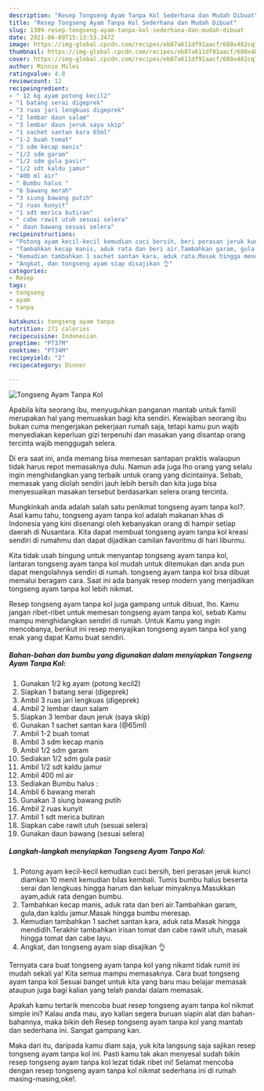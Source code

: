 ```yaml
---
description: "Resep Tongseng Ayam Tanpa Kol Sederhana dan Mudah Dibuat"
title: "Resep Tongseng Ayam Tanpa Kol Sederhana dan Mudah Dibuat"
slug: 1309-resep-tongseng-ayam-tanpa-kol-sederhana-dan-mudah-dibuat
date: 2021-06-09T15:13:53.347Z
image: https://img-global.cpcdn.com/recipes/eb87a611df91aacf/680x482cq70/tongseng-ayam-tanpa-kol-foto-resep-utama.jpg
thumbnail: https://img-global.cpcdn.com/recipes/eb87a611df91aacf/680x482cq70/tongseng-ayam-tanpa-kol-foto-resep-utama.jpg
cover: https://img-global.cpcdn.com/recipes/eb87a611df91aacf/680x482cq70/tongseng-ayam-tanpa-kol-foto-resep-utama.jpg
author: Minnie Miles
ratingvalue: 4.8
reviewcount: 12
recipeingredient:
- " 12 kg ayam potong kecil2"
- "1 batang serai digeprek"
- "3 ruas jari lengkuas digeprek"
- "2 lembar daun salam"
- "3 lembar daun jeruk saya skip"
- "1 sachet santan kara 65ml"
- "1-2 buah tomat"
- "3 sdm kecap manis"
- "1/2 sdm garam"
- "1/2 sdm gula pasir"
- "1/2 sdt kaldu jamur"
- "400 ml air"
- " Bumbu halus "
- "6 bawang merah"
- "3 siung bawang putih"
- "2 ruas kunyit"
- "1 sdt merica butiran"
- " cabe rawit utuh sesuai selera"
- " daun bawang sesuai selera"
recipeinstructions:
- "Potong ayam kecil-kecil kemudian cuci bersih, beri perasan jeruk kunci diamkan 10 menit kemudian bilas kembali. Tumis bumbu halus beserta serai dan lengkuas hingga harum dan keluar minyaknya.Masukkan ayam,aduk rata dengan bumbu."
- "Tambahkan kecap manis, aduk rata dan beri air.Tambahkan garam, gula,dan kaldu jamur.Masak hingga bumbu meresap."
- "Kemudian tambahkan 1 sachet santan kara, aduk rata.Masak hingga mendidih.Terakhir tambahkan irisan tomat dan cabe rawit utuh, masak hingga tomat dan cabe layu."
- "Angkat, dan tongseng ayam siap disajikan 👌"
categories:
- Resep
tags:
- tongseng
- ayam
- tanpa

katakunci: tongseng ayam tanpa 
nutrition: 271 calories
recipecuisine: Indonesian
preptime: "PT37M"
cooktime: "PT34M"
recipeyield: "2"
recipecategory: Dinner

---
```



![Tongseng Ayam Tanpa Kol](https://img-global.cpcdn.com/recipes/eb87a611df91aacf/680x482cq70/tongseng-ayam-tanpa-kol-foto-resep-utama.jpg)

Apabila kita seorang ibu, menyuguhkan panganan mantab untuk famili merupakan hal yang memuaskan bagi kita sendiri. Kewajiban seorang ibu bukan cuma mengerjakan pekerjaan rumah saja, tetapi kamu pun wajib menyediakan keperluan gizi terpenuhi dan masakan yang disantap orang tercinta wajib menggugah selera.

Di era  saat ini, anda memang bisa memesan santapan praktis walaupun tidak harus repot memasaknya dulu. Namun ada juga lho orang yang selalu ingin menghidangkan yang terbaik untuk orang yang dicintainya. Sebab, memasak yang diolah sendiri jauh lebih bersih dan kita juga bisa menyesuaikan masakan tersebut berdasarkan selera orang tercinta. 



Mungkinkah anda adalah salah satu penikmat tongseng ayam tanpa kol?. Asal kamu tahu, tongseng ayam tanpa kol adalah makanan khas di Indonesia yang kini disenangi oleh kebanyakan orang di hampir setiap daerah di Nusantara. Kita dapat membuat tongseng ayam tanpa kol kreasi sendiri di rumahmu dan dapat dijadikan camilan favoritmu di hari liburmu.

Kita tidak usah bingung untuk menyantap tongseng ayam tanpa kol, lantaran tongseng ayam tanpa kol mudah untuk ditemukan dan anda pun dapat mengolahnya sendiri di rumah. tongseng ayam tanpa kol bisa dibuat memalui beragam cara. Saat ini ada banyak resep modern yang menjadikan tongseng ayam tanpa kol lebih nikmat.

Resep tongseng ayam tanpa kol juga gampang untuk dibuat, lho. Kamu jangan ribet-ribet untuk memesan tongseng ayam tanpa kol, sebab Kamu mampu menghidangkan sendiri di rumah. Untuk Kamu yang ingin mencobanya, berikut ini resep menyajikan tongseng ayam tanpa kol yang enak yang dapat Kamu buat sendiri.

<!--inarticleads1-->

##### Bahan-bahan dan bumbu yang digunakan dalam menyiapkan Tongseng Ayam Tanpa Kol:

1. Gunakan  1/2 kg ayam (potong kecil2)
1. Siapkan 1 batang serai (digeprek)
1. Ambil 3 ruas jari lengkuas (digeprek)
1. Ambil 2 lembar daun salam
1. Siapkan 3 lembar daun jeruk (saya skip)
1. Gunakan 1 sachet santan kara (@65ml)
1. Ambil 1-2 buah tomat
1. Ambil 3 sdm kecap manis
1. Ambil 1/2 sdm garam
1. Sediakan 1/2 sdm gula pasir
1. Ambil 1/2 sdt kaldu jamur
1. Ambil 400 ml air
1. Sediakan  Bumbu halus :
1. Ambil 6 bawang merah
1. Gunakan 3 siung bawang putih
1. Ambil 2 ruas kunyit
1. Ambil 1 sdt merica butiran
1. Siapkan  cabe rawit utuh (sesuai selera)
1. Gunakan  daun bawang (sesuai selera)




<!--inarticleads2-->

##### Langkah-langkah menyiapkan Tongseng Ayam Tanpa Kol:

1. Potong ayam kecil-kecil kemudian cuci bersih, beri perasan jeruk kunci diamkan 10 menit kemudian bilas kembali. Tumis bumbu halus beserta serai dan lengkuas hingga harum dan keluar minyaknya.Masukkan ayam,aduk rata dengan bumbu.
1. Tambahkan kecap manis, aduk rata dan beri air.Tambahkan garam, gula,dan kaldu jamur.Masak hingga bumbu meresap.
1. Kemudian tambahkan 1 sachet santan kara, aduk rata.Masak hingga mendidih.Terakhir tambahkan irisan tomat dan cabe rawit utuh, masak hingga tomat dan cabe layu.
1. Angkat, dan tongseng ayam siap disajikan 👌




Ternyata cara buat tongseng ayam tanpa kol yang nikamt tidak rumit ini mudah sekali ya! Kita semua mampu memasaknya. Cara buat tongseng ayam tanpa kol Sesuai banget untuk kita yang baru mau belajar memasak ataupun juga bagi kalian yang telah pandai dalam memasak.

Apakah kamu tertarik mencoba buat resep tongseng ayam tanpa kol nikmat simple ini? Kalau anda mau, ayo kalian segera buruan siapin alat dan bahan-bahannya, maka bikin deh Resep tongseng ayam tanpa kol yang mantab dan sederhana ini. Sangat gampang kan. 

Maka dari itu, daripada kamu diam saja, yuk kita langsung saja sajikan resep tongseng ayam tanpa kol ini. Pasti kamu tak akan menyesal sudah bikin resep tongseng ayam tanpa kol lezat tidak ribet ini! Selamat mencoba dengan resep tongseng ayam tanpa kol nikmat sederhana ini di rumah masing-masing,oke!.

